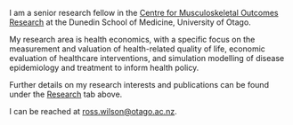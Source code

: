 I am a senior research fellow in the [Centre for Musculoskeletal Outcomes Research](https://uo-cmor.github.io) at the Dunedin School of Medicine, University of Otago.

My research area is health economics, with a specific focus on the measurement and valuation of health-related quality of life, economic evaluation of healthcare interventions, and simulation modelling of disease epidemiology and treatment to inform health policy.

Further details on my research interests and publications can be found under the [Research](/research/) tab above.

I can be reached at ross.wilson@otago.ac.nz.
